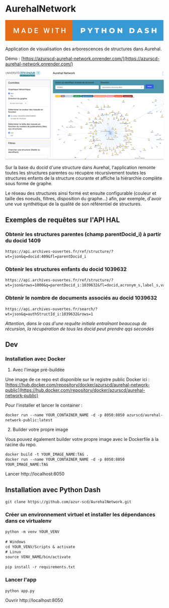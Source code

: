 # AurehalNetwork

![forthebadge](./made-with-python-dash.svg)

Application de visualisation des arborescences de structures dans Aurehal.

Démo : [https://azurscd-aurehal-network.onrender.com/](https://azurscd-aurehal-network.onrender.com/)

![aurehal-network](/assets/screenshot_uca.png)

Sur la base du docid d'une structure dans Aurehal, l'application remonte toutes les structures parentes ou récupère récursivement toutes les structures enfants de la structure courante et affiche la hiérarchie complète sous forme de graphe.

Le réseau des structures ainsi formé est ensuite configurable (couleur et taille des noeuds, filtres, disposition du graphe...) afin, par exemple, d'avoir une vue synthétique de la qualité de son référentiel de structures.

## Exemples de requêtes sur l'API HAL

### Obtenir les structures parentes (champ parentDocid_i) à partir du docid 1409

```
https://api.archives-ouvertes.fr/ref/structure/?wt=json&q=docid:409&fl=parentDocid_i

```
### Obtenir les structures enfants du docid 1039632

```
https://api.archives-ouvertes.fr/ref/structure/?wt=json&rows=1000&q=parentDocid_i:1039632&fl=docid,acronym_s,label_s,valid_s,type_s,address_s,parentDocid_i,url_s

```

### Obtenir le nombre de documents associés au docid 1039632

```
https://api.archives-ouvertes.fr/search/?wt=json&q=authStructId_i:1039632&rows=1

````

*Attention, dans le cas d'une requête initiale entraînant beaucoup de récursion, la récupération de tous les docid peut prendre qqs secondes*

## Dev

### Installation avec Docker

1. Avec l'image pré-buildée

Une image de ce repo est disponible sur le registre public Docker ici : [https://hub.docker.com/repository/docker/azurscd/aurehal-network-public](https://hub.docker.com/repository/docker/azurscd/aurehal-network-public)

Pour l'installer et lancer le container : 

```
docker run --name YOUR_CONTAINER_NAME -d -p 8050:8050 azurscd/aurehal-network-public:latest

```

2. Builder votre propre image

Vous pouvez également builder votre propre image avec le Dockerfile à la racine du repo.

```
docker build -t YOUR_IMAGE_NAME:TAG .
docker run --name YOUR_CONTAINER_NAME -d -p 8050:8050 YOUR_IMAGE_NAME:TAG
```
Lancer http://localhost:8050

## Installation avec Python Dash

```
git clone https://github.com/azur-scd/AurehalNetwork.git
```

### Créer un environnement virtuel et installer les dépendances dans ce virtualenv

```
python -m venv YOUR_VENV

# Windows
cd YOUR_VENV/Scripts & activate
# Linux
source VENV_NAME/bin/activate

pip install -r requirements.txt
```
### Lancer l'app

```
python app.py
```

Ouvrir http://localhost:8050



